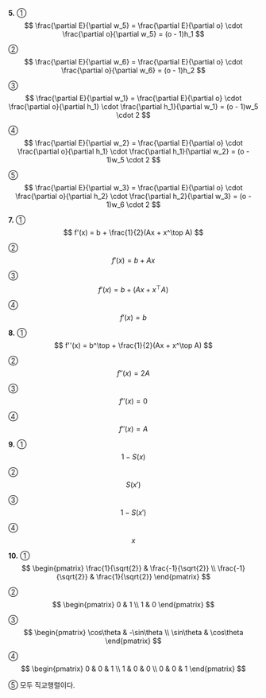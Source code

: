 **5.**
①
$$
\frac{\partial E}{\partial w_5}
= \frac{\partial E}{\partial o} \cdot \frac{\partial o}{\partial w_5}
= (o - 1)h_1
$$

②
$$
\frac{\partial E}{\partial w_6}
= \frac{\partial E}{\partial o} \cdot \frac{\partial o}{\partial w_6}
= (o - 1)h_2
$$

③
$$
\frac{\partial E}{\partial w_1}
= \frac{\partial E}{\partial o} \cdot \frac{\partial o}{\partial h_1} \cdot \frac{\partial h_1}{\partial w_1}
= (o - 1)w_5 \cdot 2
$$

④
$$
\frac{\partial E}{\partial w_2}
= \frac{\partial E}{\partial o} \cdot \frac{\partial o}{\partial h_1} \cdot \frac{\partial h_1}{\partial w_2}
= (o - 1)w_5 \cdot 2
$$

⑤
$$
\frac{\partial E}{\partial w_3}
= \frac{\partial E}{\partial o} \cdot \frac{\partial o}{\partial h_2} \cdot \frac{\partial h_2}{\partial w_3}
= (o - 1)w_6 \cdot 2
$$

**7.**
①
$$
f'(x) = b + \frac{1}{2}(Ax + x^\top A)
$$

②
$$
f'(x) = b + Ax
$$

③
$$
f'(x) = b + (Ax + x^\top A)
$$

④
$$
f'(x) = b
$$

**8.**
①
$$
f''(x) = b^\top + \frac{1}{2}(Ax + x^\top A)
$$

②
$$
f''(x) = 2A
$$

③
$$
f''(x) = 0
$$

④
$$
f''(x) = A
$$

**9.**
①
$$
1 - S(x)
$$

②
$$
S(x')
$$

③
$$
1 - S(x')
$$

④
$$
x
$$

**10.**
①
$$
\begin{pmatrix}
\frac{1}{\sqrt{2}} & \frac{-1}{\sqrt{2}} \\
\frac{-1}{\sqrt{2}} & \frac{1}{\sqrt{2}}
\end{pmatrix}
$$

②
$$
\begin{pmatrix}
0 & 1 \\
1 & 0
\end{pmatrix}
$$

③
$$
\begin{pmatrix}
\cos\theta & -\sin\theta \\
\sin\theta & \cos\theta
\end{pmatrix}
$$

④
$$
\begin{pmatrix}
0 & 0 & 1 \\
1 & 0 & 0 \\
0 & 0 & 1
\end{pmatrix}
$$

⑤ 모두 직교행렬이다.